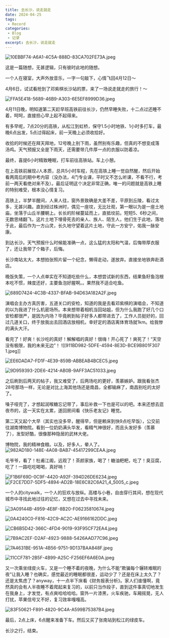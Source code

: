 ```yaml
---
title: 去长沙，说走就走
date: 2024-04-25
tags: 
 - Record
categories:
 - Blog
 - 记录
excerpt: 去长沙，说走就走
---
```


![10EBBF74-A6A1-4C5A-888D-83CA702FE73A.jpeg](/images/10EBBF74-A6A1-4C5A-888D-83CA702FE73A.jpeg)

这是一篇随想，无甚逻辑，只有彼时此地的随想。

一个人在寝室，大声外放音乐，一字一句敲下，心情飞回4月12日～

4月6日，试试看抢到了邓紫棋长沙站的票，来了一场说走就走的旅行！～

![FFA5E418-5689-46B9-A303-6E5EF8999D36.jpeg](/images/FFA5E418-5689-46B9-A303-6E5EF8999D36.jpeg)

4月11日晚，明知道第二天赶早班高铁前往长沙，仍然早睡失败，十二点过还睡不着，呵呵，直接担心早上起不起得来。

有多早呢，7点20分的高铁，从松江到虹桥，保守1.5小时地铁、1小时多打车，最晚6点出发，5点过得起床，前一天晚上必须收拾好。

收拾的时候还在拜天拜地，12号晚上别下雨，虽然别有乐趣，但真的不想变成落汤鸡。天气预报又全是下雨天，还需要带几件厚一点的衣服以防着凉。

最终，喜提6小时精致睡眠，打车前往高铁站。车上小憩。

在上高铁前展现J人本质，总共5小时车程，先在高铁上睡一觉自然醒，然后开始看两周后的期中考内容（没办法，4门专业课，平时又不怎么听课，不看不行，考前一两天看绝对来不及）。最后证明这个决定非常正确，唯一的问题就是高铁上睡的特别难受，根本没心情复习。

高铁上，半梦半醒间，人来人往，窗外景致确是大差不差，平原到丘陵，看过太多，无甚兴趣。直到经过株洲时，偶见一座坟，无比壮观，第一眼以为是一座土地庙，坐落于山丘半腰朝上。长长的阶梯蔓延而上，直抵坟前。短短5、6秒之间，无数思绪翻飞，这片土地下埋骨死去的亲人、族人、陌生人，他们生于此地，落地于此，最后作为一方山灵，长久地守望着这片土地，守此一方安宁，佑我一脉安康。

到达长沙。天气预报什么时候能准确一点，这么猛的太阳和气温，后悔带厚衣服了，还让我带了个箱子，后悔。

长沙南站太大，本想拍张照片留一个纪念，懒得走动，遂放弃。直接坐地铁奔赴酒店。

晚饭失策，一个人点单实在不知道吃些什么，本想尝试新的东西，结果鱼籽鱼泡根本吃不惯，辣度还好，主要鱼泡好腥啊。。果然我不适合吃鱼。

![689D7424-4C3B-4337-BFAB-94D63A182A2F.jpeg](/images/689D7424-4C3B-4337-BFAB-94D63A182A2F.jpeg)

演唱会主办方真厉害，五道关口的安检，知道的我是去看邓紫棋的演唱会，不知道的以为我进了什么机密场所。本来想带着相机当回站姐，但为什么我跑了好几个口安检都很严，是因为内场？毕竟刷到帖子好多人都带进去了，工作人员挺好的，回过几道关口，终于放我出去回酒店放相机，幸好定的酒店离体育场就1km。给我惨的满头大汗。

看完了！好爽！长沙吃的真好！解解唱的真好！很嗨！开心死了！爽死了！“天空没有极限，我的未来无边”！
![[911BD982-5DFE-4594-8E3D-BCE9B801F307 1.jpeg]]

![EE6DADA7-FD1F-4E39-859B-ABBEAB4BCEC5.jpeg](/images/EE6DADA7-FD1F-4E39-859B-ABBEAB4BCEC5.jpeg)

![9D959393-2DE6-4214-AB0B-9AFF3AC51033.jpeg](/images/9D959393-2DE6-4214-AB0B-9AFF3AC51033.jpeg)

之后刷到后两天的帖子，我又难受了，后两场吃的更好，羡慕嫉妒。跟我看张杰28号那场一样，无论是对比上海其他场还是南昌，全都输麻了，南昌别吃的太好了。

嗓子哑完了，才想起润喉糖忘记带了，事后补救一下也是可以的吧。本来还想去逛夜市的，这一天实在太累，遂回房间看《快乐老友记》睡觉。

第二天又起个大早（其实也没多早，醒得早，但是赖床到快9点吃早饭），公交前往湖南博物院。看到一位奶奶满头华发，看精气神很好，而且头发好多（羡慕了），发型好酷，很像那种隐居的武林大佬。

博物院，我的精神食粮。以及，好多人，晕人了。
![982AD180-148E-4A08-BAB7-45417299CEAA.jpeg](/images/982AD180-148E-4A08-BAB7-45417299CEAA.jpeg)

毛爷爷，看了！杜甫江阁，远观了！茶颜家族，喝了！糖油粑粑，吃了！臭豆腐，吃了！一路吃吃喝喝，真好呐！

![F1B6F69D-0C9F-4420-A92F-394D26DE6234.jpeg](/images/F1B6F69D-0C9F-4420-A92F-394D26DE6234.jpeg)
![F2CE7DD7-5DF5-4894-AD2B-18E6C82C6A21_4_5005_c.jpeg](/images/F2CE7DD7-5DF5-4894-AD2B-18E6C82C6A21_4_5005_c.jpeg)

一个人的citywalk，一个人的狂欢与放纵。高楼与小巷，自由穿行其间，想在现代城市中寻找此地过往的记忆，又想在过去中寻找未来。

![3A09144B-4959-4E8F-8B20-F06235810674.jpeg](/images/3A09144B-4959-4E8F-8B20-F06235810674.jpeg)

![0A4240C0-F816-42C9-AC2C-AE9166162DDC.jpeg](/images/0A4240C0-F816-42C9-AC2C-AE9166162DDC.jpeg)

![CB6B5D42-366C-4FD4-9019-93F95CF72EA4.jpeg](/images/CB6B5D42-366C-4FD4-9019-93F95CF72EA4.jpeg)

![7B9AC2EF-D2AF-4923-9888-5426AAD77C96.jpeg](/images/7B9AC2EF-D2AF-4923-9888-5426AAD77C96.jpeg)

![7A4631BE-951A-4B56-9751-9D137BAA848F.jpeg](/images/7A4631BE-951A-4B56-9751-9D137BAA848F.jpeg)

![11CCF781-2B5F-4B99-A25C-F256EF6A6E0A.jpeg](/images/11CCF781-2B5F-4B99-A25C-F256EF6A6E0A.jpeg)

又一次乘坐绿皮火车，又是一个睡不着的夜晚，为什么不能“欺骗每个辗转难眠的夜”让我入睡？也确实，感觉最近的睡眠都很差，运动少了？还是在床上太久了？还是太焦虑了？anyway，十一点半下床看《财务报表分析》。家人们谁懂啊，竟然真的会有人半夜睡不着爬起来复习的，以前只当作段子，直到这件事真切地发生在我身上，才发觉，有点爽哈哈哈哈。窗外一片漆黑，火车疾驰，车厢摇晃，无人打扰，苹果信号又不好，复习效率嘎嘎高。

![83F50621-F891-4820-9C4A-A599B75387B4.jpeg](/images/83F50621-F891-4820-9C4A-A599B75387B4.jpeg)

最后，2点上床，6点醒来准备下车。然后又买了张南站到松江的绿皮车。

长沙之行，结束。
